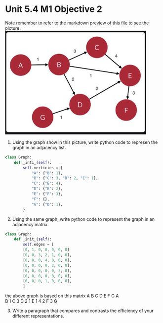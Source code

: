 # Unit 5.4 M1 Objective 2

Note remember to refer to the markdown preview of this file to see the picture. 
![image](assets/GraphA.JPG)

1. Using the graph show in this picture, write python code to represen the graph in an adjacency list. 
```python
class Graph: 
    def _inti_(self):
        self.verticies = {
            "A": {"B": 1},
            "B": {"C": 3, "D": 2, "E": 1},
            "C": {"E": 4},
            "D": {"E": 2},
            "E": {"F": 3},
            "F": {},
            "G": {"D": 1},
        }

```

2. Using the same graph, write python code to represent the graph in an adjacency matrix. 
```python
class Graph:
    def _init_(self):
        self.edges = [
        [0, 1, 0, 0, 0, 0, 0]  
        [0, 0, 3, 2, 1, 0, 0],
        [0, 0, 0, 4, 0, 0, 0],
        [0, 0, 0, 0, 2, 0, 0],
        [0, 0, 0, 0, 0, 3, 0],
        [0, 0, 0, 0, 0, 0, 0],
        [0, 0, 0, 1, 0, 0, 0],
        ]
```
the above graph is based on this matrix
    A B C D E F G 
A     
B   1
C     3
D     2         1
E     1 4 2
F           3
G

3. Write a paragraph that compares and contrasts the efficiency of your different representations. 








